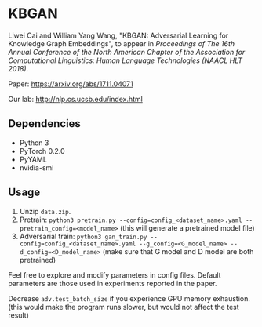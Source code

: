 # KBGAN
Liwei Cai and William Yang Wang, "KBGAN: Adversarial Learning for Knowledge Graph Embeddings", to appear in *Proceedings of The 16th Annual Conference of the North American Chapter of the Association for Computational Linguistics: Human Language Technologies (NAACL HLT 2018)*.

Paper: https://arxiv.org/abs/1711.04071

Our lab: http://nlp.cs.ucsb.edu/index.html

## Dependencies
* Python 3
* PyTorch 0.2.0
* PyYAML
* nvidia-smi

## Usage
1. Unzip `data.zip`.
2. Pretrain: `python3 pretrain.py --config=config_<dataset_name>.yaml --pretrain_config=<model_name>` (this will generate a pretrained model file)
2. Adversarial train: `python3 gan_train.py --config=config_<dataset_name>.yaml --g_config=<G_model_name> --d_config=<D_model_name>` (make sure that G model and D model are both pretrained)

Feel free to explore and modify parameters in config files. Default parameters are those used in experiments reported in the paper.

Decrease `adv.test_batch_size` if you experience GPU memory exhaustion. (this would make the program runs slower, but would not affect the test result)